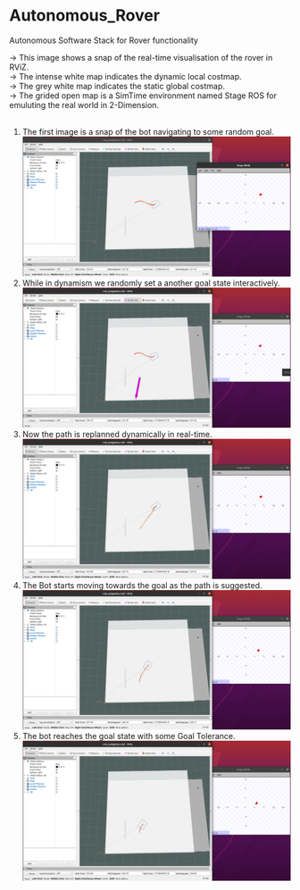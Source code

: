 # Autonomous_Rover
Autonomous Software Stack for Rover functionality



-> This image shows a snap of the real-time visualisation of the rover in RViZ. <br>
-> The intense white map indicates the dynamic local costmap.<br>
-> The grey white map indicates the static global costmap.<br>
-> The grided open map is a SimTime environment named Stage ROS for emuluting the real world in 2-Dimension.
<br>
<br>


1) The first image is a snap of the bot navigating to some random goal.<br>
![Alt text](no1.png)
2) While in dynamism we randomly set a another goal state interactively.<br>
![Alt text](no2.png)
3) Now the path is replanned dynamically in real-time.<br>
![Alt text](no3.png)
4) The Bot starts moving towards the goal as the path is suggested.<br>
![Alt text](no4.png)
5) The bot reaches the goal state with some Goal Tolerance.
![Alt text](no5.png)
